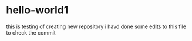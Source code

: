 # hello-world1
this is testing of  creating new repository
i havd done some edits to this file to check the commit
